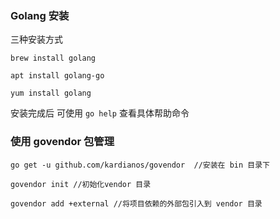 ### Golang 安装
三种安装方式
```
brew install golang

apt install golang-go

yum install golang
```
安装完成后 可使用 `go help` 查看具体帮助命令


### 使用 govendor 包管理
```
go get -u github.com/kardianos/govendor  //安装在 bin 目录下

govendor init //初始化vendor 目录

govendor add +external //将项目依赖的外部包引入到 vendor 目录

```

